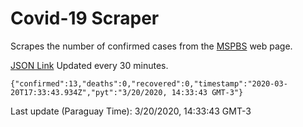 # Covid-19 Scraper

Scrapes the number of confirmed cases from the [MSPBS](https://www.mspbs.gov.py/covid-19.php) web page.

[JSON Link](https://jmayalag.github.io/covid19-scrape/cases.json)
Updated every 30 minutes.
```
{"confirmed":13,"deaths":0,"recovered":0,"timestamp":"2020-03-20T17:33:43.934Z","pyt":"3/20/2020, 14:33:43 GMT-3"}
```
Last update (Paraguay Time): 3/20/2020, 14:33:43 GMT-3